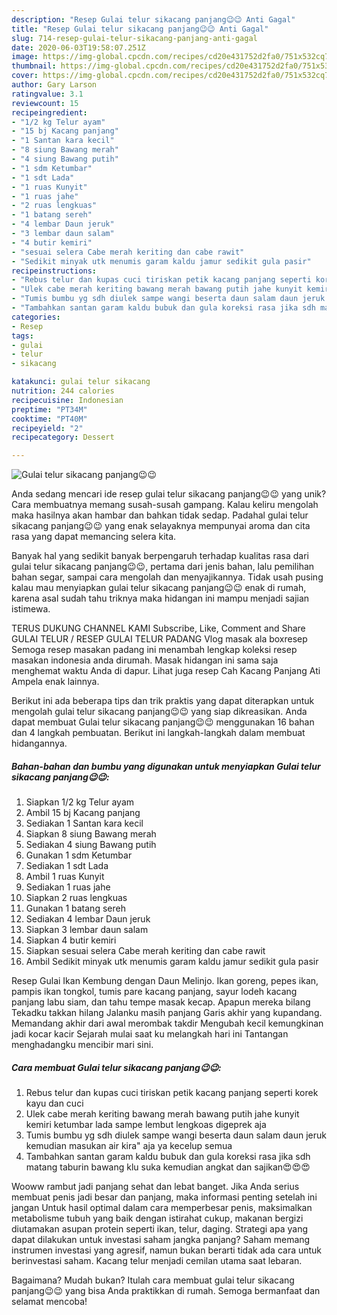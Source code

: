 ```yaml
---
description: "Resep Gulai telur sikacang panjang😉😉 Anti Gagal"
title: "Resep Gulai telur sikacang panjang😉😉 Anti Gagal"
slug: 714-resep-gulai-telur-sikacang-panjang-anti-gagal
date: 2020-06-03T19:58:07.251Z
image: https://img-global.cpcdn.com/recipes/cd20e431752d2fa0/751x532cq70/gulai-telur-sikacang-panjang😉😉-foto-resep-utama.jpg
thumbnail: https://img-global.cpcdn.com/recipes/cd20e431752d2fa0/751x532cq70/gulai-telur-sikacang-panjang😉😉-foto-resep-utama.jpg
cover: https://img-global.cpcdn.com/recipes/cd20e431752d2fa0/751x532cq70/gulai-telur-sikacang-panjang😉😉-foto-resep-utama.jpg
author: Gary Larson
ratingvalue: 3.1
reviewcount: 15
recipeingredient:
- "1/2 kg Telur ayam"
- "15 bj Kacang panjang"
- "1 Santan kara kecil"
- "8 siung Bawang merah"
- "4 siung Bawang putih"
- "1 sdm Ketumbar"
- "1 sdt Lada"
- "1 ruas Kunyit"
- "1 ruas jahe"
- "2 ruas lengkuas"
- "1 batang sereh"
- "4 lembar Daun jeruk"
- "3 lembar daun salam"
- "4 butir kemiri"
- "sesuai selera Cabe merah keriting dan cabe rawit"
- "Sedikit minyak utk menumis garam kaldu jamur sedikit gula pasir"
recipeinstructions:
- "Rebus telur dan kupas cuci tiriskan petik kacang panjang seperti korek kayu dan cuci"
- "Ulek cabe merah keriting bawang merah bawang putih jahe kunyit kemiri ketumbar lada sampe lembut lengkoas digeprek aja"
- "Tumis bumbu yg sdh diulek sampe wangi beserta daun salam daun jeruk kemudian masukan air kira&#34; aja ya kecelup semua"
- "Tambahkan santan garam kaldu bubuk dan gula koreksi rasa jika sdh matang taburin bawang klu suka kemudian angkat dan sajikan😍😍😍"
categories:
- Resep
tags:
- gulai
- telur
- sikacang

katakunci: gulai telur sikacang 
nutrition: 244 calories
recipecuisine: Indonesian
preptime: "PT34M"
cooktime: "PT40M"
recipeyield: "2"
recipecategory: Dessert

---
```



![Gulai telur sikacang panjang😉😉](https://img-global.cpcdn.com/recipes/cd20e431752d2fa0/751x532cq70/gulai-telur-sikacang-panjang😉😉-foto-resep-utama.jpg)

Anda sedang mencari ide resep gulai telur sikacang panjang😉😉 yang unik? Cara membuatnya memang susah-susah gampang. Kalau keliru mengolah maka hasilnya akan hambar dan bahkan tidak sedap. Padahal gulai telur sikacang panjang😉😉 yang enak selayaknya mempunyai aroma dan cita rasa yang dapat memancing selera kita.

Banyak hal yang sedikit banyak berpengaruh terhadap kualitas rasa dari gulai telur sikacang panjang😉😉, pertama dari jenis bahan, lalu pemilihan bahan segar, sampai cara mengolah dan menyajikannya. Tidak usah pusing kalau mau menyiapkan gulai telur sikacang panjang😉😉 enak di rumah, karena asal sudah tahu triknya maka hidangan ini mampu menjadi sajian istimewa.

TERUS DUKUNG CHANNEL KAMI Subscribe, Like, Comment and Share GULAI TELUR / RESEP GULAI TELUR PADANG Vlog masak ala boxresep Semoga resep masakan padang ini menambah lengkap koleksi resep masakan indonesia anda dirumah. Masak hidangan ini sama saja menghemat waktu Anda di dapur. Lihat juga resep Cah Kacang Panjang Ati Ampela enak lainnya.


Berikut ini ada beberapa tips dan trik praktis yang dapat diterapkan untuk mengolah gulai telur sikacang panjang😉😉 yang siap dikreasikan. Anda dapat membuat Gulai telur sikacang panjang😉😉 menggunakan 16 bahan dan 4 langkah pembuatan. Berikut ini langkah-langkah dalam membuat hidangannya.

<!--inarticleads1-->

##### Bahan-bahan dan bumbu yang digunakan untuk menyiapkan Gulai telur sikacang panjang😉😉:

1. Siapkan 1/2 kg Telur ayam
1. Ambil 15 bj Kacang panjang
1. Sediakan 1 Santan kara kecil
1. Siapkan 8 siung Bawang merah
1. Sediakan 4 siung Bawang putih
1. Gunakan 1 sdm Ketumbar
1. Sediakan 1 sdt Lada
1. Ambil 1 ruas Kunyit
1. Sediakan 1 ruas jahe
1. Siapkan 2 ruas lengkuas
1. Gunakan 1 batang sereh
1. Sediakan 4 lembar Daun jeruk
1. Siapkan 3 lembar daun salam
1. Siapkan 4 butir kemiri
1. Siapkan sesuai selera Cabe merah keriting dan cabe rawit
1. Ambil Sedikit minyak utk menumis garam kaldu jamur sedikit gula pasir


Resep Gulai Ikan Kembung dengan Daun Melinjo. Ikan goreng, pepes ikan, pampis ikan tongkol, tumis pare kacang panjang, sayur lodeh kacang panjang labu siam, dan tahu tempe masak kecap. Apapun mereka bilang Tekadku takkan hilang Jalanku masih panjang Garis akhir yang kupandang. Memandang akhir dari awal merombak takdir Mengubah kecil kemungkinan jadi kocar kacir Sejarah mulai saat ku melangkah hari ini Tantangan menghadangku mencibir mari sini. 

<!--inarticleads2-->

##### Cara membuat Gulai telur sikacang panjang😉😉:

1. Rebus telur dan kupas cuci tiriskan petik kacang panjang seperti korek kayu dan cuci
1. Ulek cabe merah keriting bawang merah bawang putih jahe kunyit kemiri ketumbar lada sampe lembut lengkoas digeprek aja
1. Tumis bumbu yg sdh diulek sampe wangi beserta daun salam daun jeruk kemudian masukan air kira&#34; aja ya kecelup semua
1. Tambahkan santan garam kaldu bubuk dan gula koreksi rasa jika sdh matang taburin bawang klu suka kemudian angkat dan sajikan😍😍😍


Wooww rambut jadi panjang sehat dan lebat banget. Jika Anda serius membuat penis jadi besar dan panjang, maka informasi penting setelah ini jangan Untuk hasil optimal dalam cara memperbesar penis, maksimalkan metabolisme tubuh yang baik dengan istirahat cukup, makanan bergizi diutamakan asupan protein seperti ikan, telur, daging. Strategi apa yang dapat dilakukan untuk investasi saham jangka panjang? Saham memang instrumen investasi yang agresif, namun bukan berarti tidak ada cara untuk berinvestasi saham. Kacang telur menjadi cemilan utama saat lebaran. 

Bagaimana? Mudah bukan? Itulah cara membuat gulai telur sikacang panjang😉😉 yang bisa Anda praktikkan di rumah. Semoga bermanfaat dan selamat mencoba!
